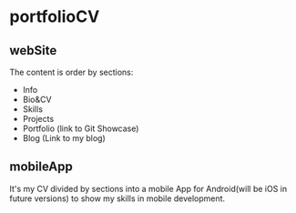 # portfolioCV

## webSite

The content is order by sections:

* Info
* Bio&CV
* Skills
* Projects
* Portfolio (link to Git Showcase)
* Blog (Link to my blog)

## mobileApp

It's my CV divided by sections into a mobile App for Android(will be iOS in future versions) to show my skills in mobile development.
